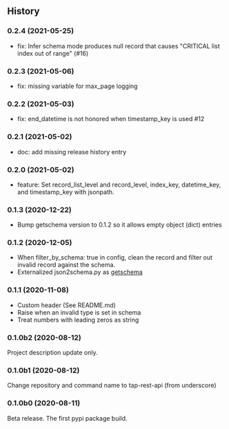 ## History

### 0.2.4 (2021-05-25)

- fix: Infer schema mode produces null record that causes "CRITICAL list index out of range" (#16)

### 0.2.3 (2021-05-06)

- fix: missing variable for max_page logging

### 0.2.2 (2021-05-03)

- fix: end_datetime is not honored when timestamp_key is used #12

### 0.2.1 (2021-05-02)

- doc: add missing release history entry

### 0.2.0 (2021-05-02)

- feature: Set record_list_level and record_level, index_key, datetime_key, and timestamp_key with jsonpath.

### 0.1.3 (2020-12-22)

- Bump getschema version to 0.1.2 so it allows empty object (dict) entries

### 0.1.2 (2020-12-05)

- When filter_by_schema: true in config, clean the record and filter out
  invalid record against the schema.
- Externalized json2schema.py as [getschema](https://pypi.org/project/getschema/)

### 0.1.1 (2020-11-08)

- Custom header (See README.md)
- Raise when an invalid type is set in schema
- Treat numbers with leading zeros as string

### 0.1.0b2 (2020-08-12)

Project description update only.

### 0.1.0b1 (2020-08-12)

Change repository and command name to tap-rest-api (from underscore)

### 0.1.0b0 (2020-08-11)

Beta release. The first pypi package build.
